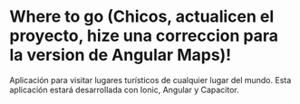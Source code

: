 # Where to go (Chicos, actualicen el proyecto, hize una correccion para la version de Angular Maps)!
Aplicación para visitar lugares turísticos de cualquier lugar del mundo. Esta aplicación estará desarrollada con Ionic, Angular y Capacitor.

